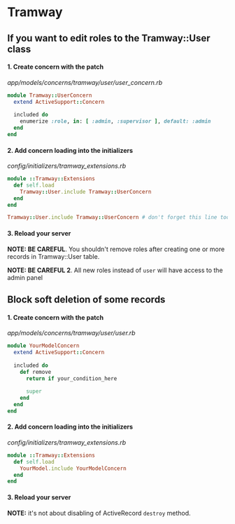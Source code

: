 # Tramway

## If you want to edit roles to the Tramway::User class

#### 1. Create concern with the patch

*app/models/concerns/tramway/user/user_concern.rb*
```ruby
module Tramway::UserConcern
  extend ActiveSupport::Concern
  
  included do
    enumerize :role, in: [ :admin, :supervisor ], default: :admin
  end
end
```
#### 2. Add concern loading into the initializers

*config/initializers/tramway_extensions.rb*
```ruby
module ::Tramway::Extensions
  def self.load
    Tramway::User.include Tramway::UserConcern
  end
end

Tramway::User.include Tramway::UserConcern # don't forget this line too
```

#### 3. Reload your server

**NOTE: BE CAREFUL**. You shouldn't remove roles after creating one or more records in Tramway::User table.

**NOTE: BE CAREFUL 2**. All new roles instead of `user` will have access to the admin panel

## Block soft deletion of some records

#### 1. Create concern with the patch

*app/models/concerns/tramway/user/user.rb*
```ruby
module YourModelConcern
  extend ActiveSupport::Concern
  
  included do
    def remove
      return if your_condition_here
      
      super
    end
  end
end
```
#### 2. Add concern loading into the initializers

*config/initializers/tramway_extensions.rb*
```ruby
module ::Tramway::Extensions
  def self.load
    YourModel.include YourModelConcern
  end
end
```

#### 3. Reload your server

**NOTE:** it's not about disabling of ActiveRecord `destroy` method.
